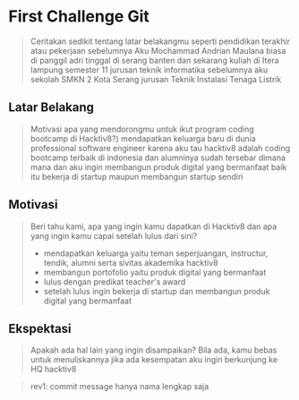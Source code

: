 # First Challenge Git

> Ceritakan sedikit tentang latar belakangmu seperti pendidikan terakhir atau pekerjaan sebelumnya
> Aku Mochammad Andrian Maulana biasa di panggil adri tinggal di serang banten dan sekarang kuliah di Itera lampung semester 11 jurusan teknik informatika sebelumnya aku sekolah SMKN 2 Kota Serang jurusan Teknik Instalasi Tenaga Listrik 

## Latar Belakang

> Motivasi apa yang mendorongmu untuk ikut program coding bootcamp di Hacktiv8?)
> mendapatkan keluarga baru di dunia professional software engineer karena aku tau hacktiv8 adalah coding bootcamp terbaik di indonesia dan alumninya sudah tersebar dimana mana dan aku ingin membangun produk digital yang bermanfaat baik itu bekerja di startup maupun membangun startup sendiri 

## Motivasi

> Beri tahu kami, apa yang ingin kamu dapatkan di Hacktiv8 dan apa yang ingin kamu capai setelah lulus dari sini?
> - mendapatkan keluarga yaitu teman seperjuangan, instructur, tendik, alumni serta sivitas akademika hacktiv8
> - membangun portofolio yaitu produk digital yang bermanfaat
> - lulus dengan predikat teacher's award 
> - setelah lulus ingin bekerja di startup dan membangun produk digital yang bermanfaat 

## Ekspektasi

> Apakah ada hal lain yang ingin disampaikan? Bila ada, kamu bebas untuk menuliskannya
> jika ada kesempatan aku ingin berkunjung ke HQ hacktiv8 

>rev1: commit message hanya nama lengkap saja 
